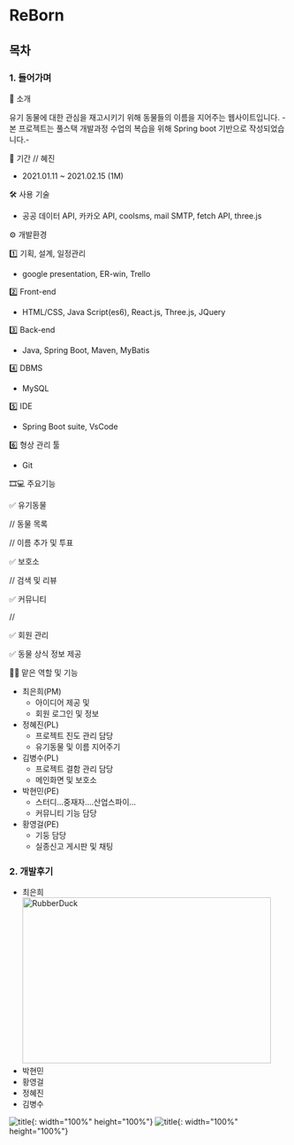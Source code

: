 # ReBorn

## 목차

### 1. 들어가며

📑 소개

유기 동물에 대한 관심을 재고시키기 위해 동물들의 이름을 지어주는 웹사이트입니다.
-본 프로젝트는 풀스택 개발과정 수업의 복습을 위해 Spring boot 기반으로 작성되었습니다.-

📆 기간   // 혜진

 - 2021.01.11 ~ 2021.02.15 (1M)

🛠 사용 기술 

 - 공공 데이터 API, 카카오 API, coolsms, mail SMTP, fetch API, three.js

⚙ 개발환경

1️⃣ 기획, 설계, 일정관리

- google presentation, ER-win, Trello

2️⃣ Front-end

- HTML/CSS, Java Script(es6), React.js, Three.js, JQuery

3️⃣ Back-end

- Java, Spring Boot, Maven, MyBatis

4️⃣ DBMS

- MySQL

5️⃣ IDE

- Spring Boot suite, VsCode

6️⃣ 형상 관리 툴

- Git

🎞💻 주요기능


✅ 유기동물

// 동물 목록

// 이름 추가 및 투표

✅ 보호소

// 검색 및 리뷰

✅ 커뮤니티

// 

✅ 회원 관리

✅ 동물 상식 정보 제공

👨‍🦲 맡은 역할 및 기능

- 최은희(PM)
    - 아이디어 제공 및
    - 회원 로그인 및 정보
- 정혜진(PL)
    - 프로젝트 진도 관리 담당
    - 유기동물 및 이름 지어주기
- 김병수(PL)
    - 프로젝트 결함 관리 담당
    - 메인화면 및 보호소
- 박현민(PE)
    - 스터디...중재자....산업스파이...
    - 커뮤니티 기능 담당
- 황영걸(PE)
    - 기둥 담당
    - 실종신고 게시판 및 채팅

### 2. 개발후기

- 최은희
<img srcset="https://photos.google.com/photo/AF1QipPL2lH6Udl9Q2sa4cbKlfhnxAC3ss4HexdjNgUy" width="450px" height="300px" alt="RubberDuck"></img><br/>
- 박현민
- 황영걸
- 정혜진
- 김병수

![title](/img/myImg.png){: width="100%" height="100%"}
![title](https://imgur.com/gfXbJSe){: width="100%" height="100%"}
